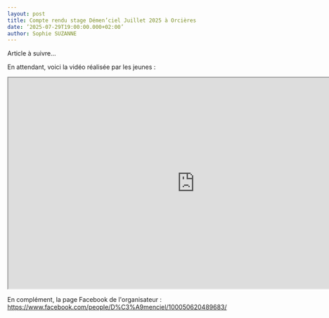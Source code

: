 ```yaml
---
layout: post
title: Compte rendu stage Démen’ciel Juillet 2025 à Orcières
date: ’2025-07-29T19:00:00.000+02:00’
author: Sophie SUZANNE
---
```


Article à suivre...

En attendant, voici la vidéo réalisée par les jeunes : 

<div class="ratio ratio-1x1" style="max-height: 720px;">
  <iframe src="https://1drv.ms/v/c/5fd522795955244c/EV6Otg6GNrVNu6J66MsVajkB9ldOL59DjZX1U44dXDxXHw" width="848" height="480" allow="autoplay"></iframe>
</div>

En complément, la page Facebook de l'organisateur : https://www.facebook.com/people/D%C3%A9menciel/100050620489683/
